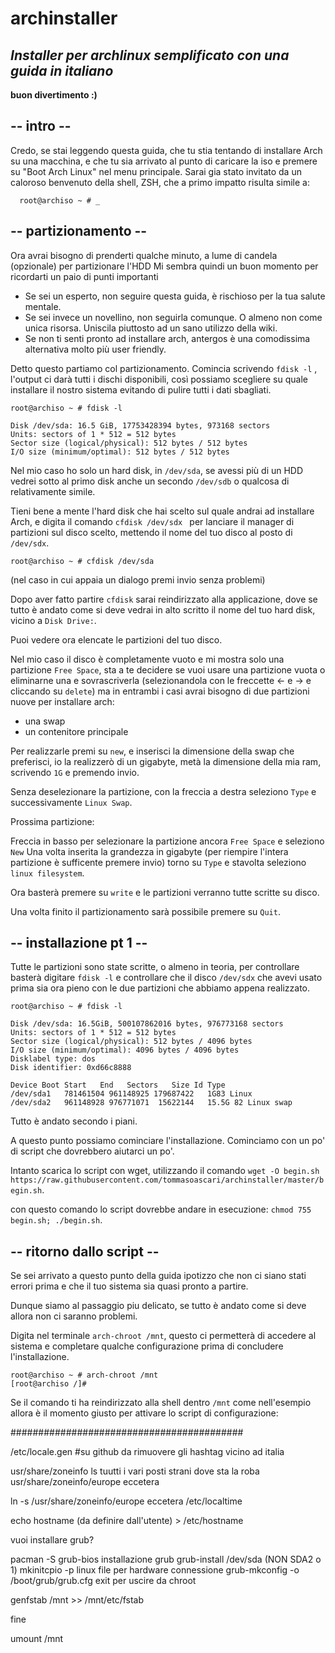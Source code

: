 # archinstaller
## *Installer per archlinux semplificato con una guida in italiano*
**buon divertimento :)**

## -- intro --
Credo, se stai leggendo questa guida, che tu stia tentando di installare Arch su una macchina, e che tu sia arrivato al punto di caricare la iso e premere su "Boot Arch Linux" nel menu principale.
Sarai gia stato invitato da un caloroso benvenuto della shell, ZSH, che a primo impatto risulta simile a:
```
  root@archiso ~ # _ 
```
## -- partizionamento --
Ora avrai bisogno di prenderti qualche minuto, a lume di candela (opzionale) per partizionare l'HDD
Mi sembra quindi un buon momento per ricordarti un paio di punti importanti

 - Se sei un esperto, non seguire questa guida, è rischioso per la tua salute mentale.
 - Se sei invece un novellino, non seguirla comunque. O almeno non come unica risorsa. Uniscila piuttosto ad un sano utilizzo della wiki.
 - Se non ti senti pronto ad installare arch, antergos è una comodissima alternativa molto più user friendly.

Detto questo partiamo col partizionamento.
Comincia scrivendo ``fdisk -l`` , l'output ci darà tutti i dischi disponibili, così possiamo scegliere su quale installare il nostro sistema evitando di pulire tutti i dati sbagliati.

```
root@archiso ~ # fdisk -l

Disk /dev/sda: 16.5 GiB, 17753428394 bytes, 973168 sectors
Units: sectors of 1 * 512 = 512 bytes
Sector size (logical/physical): 512 bytes / 512 bytes
I/O size (minimum/optimal): 512 bytes / 512 bytes
```

Nel mio caso ho solo un hard disk, in ``/dev/sda``, se avessi più di un HDD vedrei sotto al primo disk anche un secondo ``/dev/sdb`` o qualcosa di relativamente simile.

Tieni bene a mente l'hard disk che hai scelto sul quale andrai ad installare Arch, e digita il comando ``cfdisk /dev/sdx `` per lanciare il manager di partizioni sul disco scelto, mettendo il nome del tuo disco al posto di ``/dev/sdx``.

```
root@archiso ~ # cfdisk /dev/sda
```

(nel caso in cui appaia un dialogo premi invio senza problemi)

Dopo aver fatto partire ``cfdisk`` sarai reindirizzato alla applicazione, dove se tutto è andato come si deve vedrai in alto scritto il nome del tuo hard disk, vicino a ``Disk Drive:``.

Puoi vedere ora elencate le partizioni del tuo disco.

Nel mio caso il disco è completamente vuoto e mi mostra solo una partizione ``Free Space``, sta a te decidere se vuoi usare una partizione vuota o eliminarne una e sovrascriverla (selezionandola con le freccette ← e → e cliccando su ``delete``) ma in entrambi i casi avrai bisogno di due partizioni nuove per installare arch:

- una swap
- un contenitore principale

Per realizzarle premi su ``new``, e inserisci la dimensione della swap che preferisci, io la realizzerò di un gigabyte, metà la dimensione della mia ram, scrivendo ``1G`` e premendo invio.

Senza deselezionare la partizione, con la freccia a destra seleziono ``Type`` e successivamente ``Linux Swap``.

Prossima partizione:

Freccia in basso per selezionare la partizione ancora ``Free Space`` e seleziono ``New``
Una volta inserita la grandezza in gigabyte (per riempire l'intera partizione è sufficente premere invio) torno su ``Type`` e stavolta seleziono ``linux filesystem``.

Ora basterà premere su ``write`` e le partizioni verranno tutte scritte su disco.

Una volta finito il partizionamento sarà possibile premere su ``Quit``.


## -- installazione pt 1 --

Tutte le partizioni sono state scritte, o almeno in teoria, per controllare basterà digitare ``fdisk -l`` e controllare che il disco ``/dev/sdx`` che avevi usato prima sia ora pieno con le due partizioni che abbiamo appena realizzato.

```
root@archiso ~ # fdisk -l

Disk /dev/sda: 16.5GiB, 500107862016 bytes, 976773168 sectors
Units: sectors of 1 * 512 = 512 bytes
Sector size (logical/physical): 512 bytes / 4096 bytes
I/O size (minimum/optimal): 4096 bytes / 4096 bytes
Disklabel type: dos
Disk identifier: 0xd66c8888

Device Boot Start   End   Sectors   Size Id Type
/dev/sda1   781461504 961148925 179687422   1G83 Linux
/dev/sda2   961148928 976771071  15622144   15.5G 82 Linux swap
```

Tutto è andato secondo i piani.

A questo punto possiamo cominciare l'installazione. Cominciamo con un po' di script che dovrebbero aiutarci un po'.

Intanto scarica lo script con wget, utilizzando il comando ``wget -O begin.sh https://raw.githubusercontent.com/tommasoascari/archinstaller/master/begin.sh``.

con questo comando lo script dovrebbe andare in esecuzione: ``chmod 755 begin.sh; ./begin.sh``.

## -- ritorno dallo script --

Se sei arrivato a questo punto della guida ipotizzo che non ci siano stati errori prima e che il tuo sistema sia quasi pronto a partire.

Dunque siamo al passaggio piu delicato, se tutto è andato come si deve allora non ci saranno problemi.

Digita nel terminale ``arch-chroot /mnt``, questo ci permetterà di accedere al sistema e completare qualche configurazione prima di concludere l'installazione.

```
root@archiso ~ # arch-chroot /mnt
[root@archiso /]#
```
Se il comando ti ha reindirizzato alla shell dentro ``/mnt`` come nell'esempio allora è il momento giusto per attivare lo script di configurazione:


##########################################


/etc/locale.gen #su github
da rimuovere gli hashtag vicino ad italia

usr/share/zoneinfo
ls
tuutti i vari posti strani dove sta la roba
usr/share/zoneinfo/europe eccetera

ln -s /usr/share/zoneinfo/europe eccetera /etc/localtime

echo hostname (da definire dall'utente) > /etc/hostname

vuoi installare grub?

pacman -S grub-bios
installazione grub
grub-install /dev/sda (NON SDA2 o 1)
mkinitcpio -p linux
file per hardware connessione
grub-mkconfig -o /boot/grub/grub.cfg
exit
per uscire da chroot

genfstab /mnt >> /mnt/etc/fstab

fine

umount /mnt
